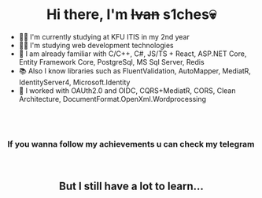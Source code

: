 <h1 align="center">Hi there, I'm <strike>Ivan</strike> s1ches💀</h1>

- 👨‍🎓 I'm currently studying at KFU ITIS in my 2nd year
- 🧑‍💻 I'm studying web development technologies
- 🍎 I am already familiar with C/C++, C#, JS/TS + React, ASP.NET Core, Entity Framework Core, PostgreSql, MS Sql Server, Redis
- 📚 Also I know libraries such as FluentValidation, AutoMapper, MediatR, IdentityServer4, Microsoft.Identity 
- 💪 I worked with OAUth2.0 and OIDC, CQRS+MediatR, CORS, Clean Architecture, DocumentFormat.OpenXml.Wordprocessing

<br>
<div align="center">
  <h3 style="white-space: nowrap; overflow: hidden;">
    If you wanna follow my achievements u can check my telegram channel <a href="https://t.me/+5RgYFnfp_E5jZmMy"><img width="35px" src="https://cdn.icon-icons.com/icons2/2351/PNG/512/logo_telegram_airplane_air_plane_paper_airplane_icon_143170.png"></a>
  </h3>
</div>
<br>

<h2 align="center">But I still have a lot to learn...</h2>

